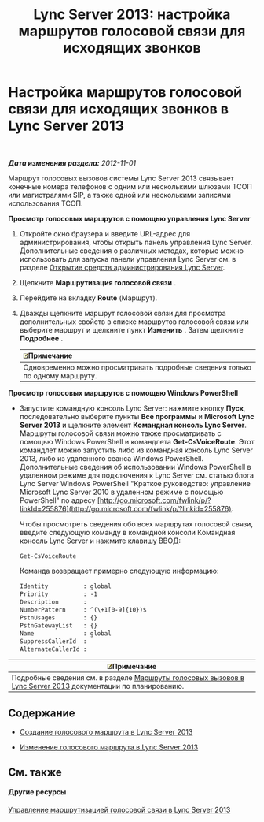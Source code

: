 ﻿---
title: 'Lync Server 2013: настройка маршрутов голосовой связи для исходящих звонков'
TOCTitle: Настройка маршрутов голосовой связи для исходящих звонков
ms:assetid: 3c182cdd-7a4a-4a9d-bdac-4199f0abd947
ms:mtpsurl: https://technet.microsoft.com/ru-ru/library/Gg425890(v=OCS.15)
ms:contentKeyID: 49309507
ms.date: 05/19/2016
mtps_version: v=OCS.15
ms.translationtype: HT
---

# Настройка маршрутов голосовой связи для исходящих звонков в Lync Server 2013

 

_**Дата изменения раздела:** 2012-11-01_

Маршрут голосовых вызовов системы Lync Server 2013 связывает конечные номера телефонов с одним или несколькими шлюзами ТСОП или магистралями SIP, а также одной или несколькими записями использования ТСОП.

**Просмотр голосовых маршрутов с помощью управления Lync Server**

1.  Откройте окно браузера и введите URL-адрес для администрирования, чтобы открыть панель управления Lync Server. Дополнительные сведения о различных методах, которые можно использовать для запуска панели управления Lync Server см. в разделе [Открытие средств администрирования Lync Server](lync-server-2013-open-lync-server-administrative-tools.md).

2.  Щелкните **Маршрутизация голосовой связи** .

3.  Перейдите на вкладку **Route** (Маршрут).

4.  Дважды щелкните маршрут голосовой связи для просмотра дополнительных свойств в списке маршрутов голосовой связи или выберите маршрут и щелкните пункт **Изменить** . Затем щелкните **Подробнее** .
    
    <table>
    <thead>
    <tr class="header">
    <th><img src="images/Gg398412.note(OCS.15).gif" title="note" alt="note" />Примечание</th>
    </tr>
    </thead>
    <tbody>
    <tr class="odd">
    <td>Одновременно можно просматривать подробные сведения только по одному маршруту.</td>
    </tr>
    </tbody>
    </table>


**Просмотр голосовых маршрутов с помощью Windows PowerShell**

  - Запустите командную консоль Lync Server: нажмите кнопку **Пуск**, последовательно выберите пункты **Все программы** и **Microsoft Lync Server 2013** и щелкните элемент **Командная консоль Lync Server**. Маршруты голосовой связи можно также просматривать с помощью Windows PowerShell и командлета **Get-CsVoiceRoute**. Этот командлет можно запустить либо из командная консоль Lync Server 2013, либо из удаленного сеанса Windows PowerShell. Дополнительные сведения об использовании Windows PowerShell в удаленном режиме для подключения к Lync Server см. статью блога Lync Server Windows PowerShell "Краткое руководство: управление Microsoft Lync Server 2010 в удаленном режиме с помощью PowerShell" по адресу [http://go.microsoft.com/fwlink/p/?linkId=255876](http://go.microsoft.com/fwlink/p/?linkid=255876).
    
    Чтобы просмотреть сведения обо всех маршрутах голосовой связи, введите следующую команду в командной консоли Командная консоль Lync Server и нажмите клавишу ВВОД:
    
        Get-CsVoiceRoute
    
    Команда возвращает примерно следующую информацию:
    
        Identity          : global
        Priority          : -1
        Description       :
        NumberPattern     : ^(\+1[0-9]{10})$
        PstnUsages        : {}
        PstnGatewayList   : {}
        Name              : global
        SuppressCallerId  :
        AlternateCallerId :

<table>
<thead>
<tr class="header">
<th><img src="images/Gg398412.note(OCS.15).gif" title="note" alt="note" />Примечание</th>
</tr>
</thead>
<tbody>
<tr class="odd">
<td>Подробные сведения см. в разделе <a href="lync-server-2013-voice-routes.md">Маршруты голосовых вызовов в Lync Server 2013</a> документации по планированию.</td>
</tr>
</tbody>
</table>


## Содержание

  - [Создание голосового маршрута в Lync Server 2013](lync-server-2013-create-a-voice-route.md)

  - [Изменение голосового маршрута в Lync Server 2013](lync-server-2013-modify-a-voice-route.md)

## См. также

#### Другие ресурсы

[Управление маршрутизацией голосовой связи в Lync Server 2013](lync-server-2013-managing-voice-routing.md)

